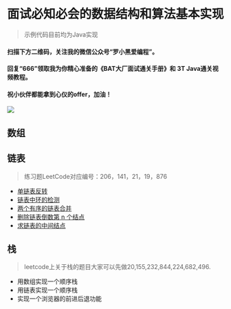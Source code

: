 # 面试必知必会的数据结构和算法基本实现
> 示例代码目前均为Java实现

#### 扫描下方二维码，关注我的微信公众号“罗小黑爱编程”。
#### 回复“666”领取我为你精心准备的《BAT大厂面试通关手册》和 3T Java通关视频教程。
#### 祝小伙伴都能拿到心仪的offer，加油！
![](https://imgkr.cn-bj.ufileos.com/dbf46321-5825-4afa-bb15-c53b519ba69d.png)

## 数组

## 链表
> 练习题LeetCode对应编号：206，141，21，19，876
- [单链表反转](./src/org/luoxiaohei/java/linkedlist/LinkedListAlgo.java)
- [链表中环的检测](./src/org/luoxiaohei/java/linkedlist/LinkedListAlgo.java)
- [两个有序的链表合并](./src/org/luoxiaohei/java/linkedlist/LinkedListAlgo.java)
- [删除链表倒数第 n 个结点](./src/org/luoxiaohei/java/linkedlist/LinkedListAlgo.java)
- [求链表的中间结点](./src/org/luoxiaohei/java/linkedlist/LinkedListAlgo.java)

## 栈
> leetcode上关于栈的题目大家可以先做20,155,232,844,224,682,496.

- 用数组实现一个顺序栈
- 用链表实现一个顺序栈
- 实现一个浏览器的前进后退功能